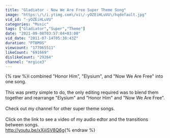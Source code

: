 ```yaml
---
title: "Gladiator - Now We Are Free Super Theme Song"
image: "https:\/\/i.ytimg.com\/vi\/-yOZEiHLuVU\/hqdefault.jpg"
vid_id: "-yOZEiHLuVU"
categories: "Music"
tags: ["Gladiator","Super","Theme"]
date: "2021-09-08T03:57:04+03:00"
vid_date: "2011-07-14T05:30:43Z"
duration: "PT8M9S"
viewcount: "177065511"
likeCount: "691669"
dislikeCount: "29264"
channel: "mrgice3"
---
```

{% raw %}I combined &quot;Honor Him&quot;, &quot;Elysium&quot;, and &quot;Now We Are Free&quot; into one song.<br /><br />This was pretty simple to do, the only editing required was to blend them together and rearrange &quot;Elysium&quot; and &quot;Honor Him&quot; and &quot;Now We Are Free&quot;.<br /><br />Check out my channel for other super theme songs.<br /><br />Click on the link to see a video of my audio edtor and the transitions between songs.<br /><a rel="nofollow" target="blank" href="http://youtu.be/xXjiiSV8Q6g">http://youtu.be/xXjiiSV8Q6g</a>{% endraw %}
